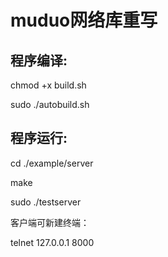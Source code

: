 # muduo网络库重写

## 程序编译:
chmod +x build.sh 

sudo ./autobuild.sh

## 程序运行:
cd ./example/server

make

sudo ./testserver 

客户端可新建终端：

telnet 127.0.0.1 8000
